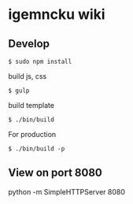 # igemncku wiki

## Develop

```
$ sudo npm install
```

build js, css

```
$ gulp
```

build template

```
$ ./bin/build
```

For production

```
$ ./bin/build -p
```

## View on port 8080

python -m SimpleHTTPServer 8080

